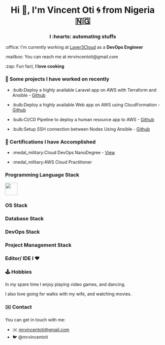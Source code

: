 <h1 align="center"> Hi 👋, I'm Vincent Oti 🌀 from Nigeria 🇳🇬</h1>
<h3 align="center"> I :hearts: automating stuffs </h3>
<p>:office: I'm currently working at <a href="https://www.layer3.cloud/">Layer3Cloud</a> as a <b>DevOps Engineer</b></p>
<p>:mailbox: You can reach me at mrvincentoti@gmail.com</p>
<p>:zap: Fun fact, <b>I love cooking</b></p>

### 📝 Some projects I have worked on recently
<ul>
  <li>
    <p> :bulb:Deploy a highly available Laravel app on AWS with Terraform and Ansible - <a href="https://github.com/mrvincentoti/ha-laravel-aws-terraform">Github</a></p>
  </li>
  <li>
    <p> :bulb:Deploy a highly available Web app on AWS using CloudFormation - <a href="https://github.com/mrvincentoti/cloudformation-high-availability-web-app">Github</a></p>
  </li>
  <li>
    <p> :bulb:CI/CD Pipeline to deploy a human resource app to AWS - <a href="https://github.com/mrvincentoti/udapeople_cicd_pipeline">Github</a></p>
  </li>
  <li>
    <p> :bulb:Setup SSH connection between Nodes Using Ansible - <a href="https://github.com/mrvincentoti/setup-ssh-between-two-ec2-instances">Github</a></p>
  </li>
</ul>

### 🧾 Certifications I have Accomplished
<ul>
  <li>
    <p> :medal_military:Cloud DevOps NanoDegree - <a href="https://graduation.udacity.com/confirm/THKSFZTK">View</a></p>
  </li>
  <li>
    <p> :medal_military:AWS Cloud Practitioner</p>
  </li>
</ul>

### Programming Language Stack
<p align="left">
  <a><img src="https://camo.githubusercontent.com/bbb327d6ba7708520eaafd13396fed64d73bf5df5c4cdd0ba03cf0843f7a9340/68747470733a2f2f7777772e766563746f726c6f676f2e7a6f6e652f6c6f676f732f676e755f626173682f676e755f626173682d69636f6e2e737667" width="40" height="40"/></a>
</p>

### OS Stack

### Database Stack

### DevOps Stack

### Project Management Stack

### Editor/ IDE I ♥️

### :joystick: Hobbies

In my spare time I enjoy playing video games, and dancing.

I also love going for walks with my wife, and watching movies.

### :envelope: Contact

You can get in touch with me:

- :envelope: mrvincentoti@gmail.com
- :bird: @mrvincentoti
